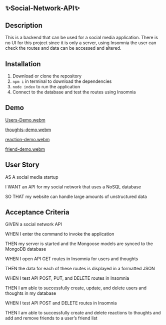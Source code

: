 ## ✨Social-Network-API✨

## Description 
This is a backend that can be used for a social media application. There is no UI for this project since it is only a server, using Insomnia the user can check the routes and data can be accessed and altered. 

## Installation 
1. Download or clone the repository
2. `npm i` in terminal to download the dependencies
3. `node index` to run the application
4. Connect to the database and test the routes using Insomnia

## Demo
[Users-Demo.webm](https://user-images.githubusercontent.com/117967802/219394142-0aa477fa-a24f-4b64-9ac8-964572cef001.webm)





[thoughts-demo.webm](https://user-images.githubusercontent.com/117967802/219394167-aec3b7c9-5f36-4afc-acb7-a90e9b6563df.webm)





[reaction-demo.webm](https://user-images.githubusercontent.com/117967802/219394189-4c929a63-c6ed-49e6-aabc-4090bbdea5f6.webm)





[friend-demo.webm](https://user-images.githubusercontent.com/117967802/219394208-4a67d6e6-0f37-4a6b-be68-bffdf41bf5a8.webm)








## User Story
AS A social media startup

I WANT an API for my social network that uses a NoSQL database

SO THAT my website can handle large amounts of unstructured data

## Acceptance Criteria

GIVEN a social network API

WHEN I enter the command to invoke the application

THEN my server is started and the Mongoose models are synced to the MongoDB database

WHEN I open API GET routes in Insomnia for users and thoughts

THEN the data for each of these routes is displayed in a formatted JSON

WHEN I test API POST, PUT, and DELETE routes in Insomnia

THEN I am able to successfully create, update, and delete users and thoughts in my database

WHEN I test API POST and DELETE routes in Insomnia

THEN I am able to successfully create and delete reactions to thoughts and add and remove friends to a user’s friend list
